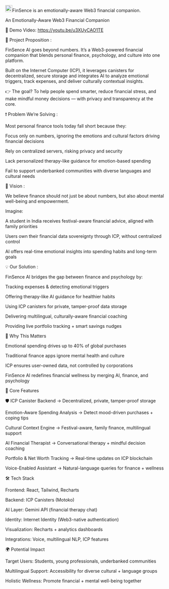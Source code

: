 
<img src="https://github.com/user-attachments/assets/7316ee5d-7a4a-444c-b4f3-9205acc2b4aa" width="22" height="22" />FinSence  is an emotionally-aware Web3 financial companion.

An Emotionally-Aware Web3 Financial Companion

🎥 Demo Video: https://youtu.be/u3XUyCAO1TE

📌 Project Proposition : 

FinSence AI goes beyond numbers. It’s a Web3-powered financial companion that blends personal finance, psychology, and culture into one platform.

Built on the Internet Computer (ICP), it leverages canisters for decentralized, secure storage and integrates AI to analyze emotional triggers, track expenses, and deliver culturally contextual insights.

👉 The goal? To help people spend smarter, reduce financial stress, and make mindful money decisions — with privacy and transparency at the core.

❗ Problem We’re Solving : 

Most personal finance tools today fall short because they:

 Focus only on numbers, ignoring the emotions and cultural factors driving financial decisions

 Rely on centralized servers, risking privacy and security

 Lack personalized therapy-like guidance for emotion-based spending

 Fail to support underbanked communities with diverse languages and cultural needs

🌟 Vision :

We believe finance should not just be about numbers, but also about mental well-being and empowerment.

Imagine:

  A student in India receives festival-aware financial advice, aligned with family priorities

  Users own their financial data sovereignty through ICP, without centralized control

  AI offers real-time emotional insights into spending habits and long-term goals

💡 Our Solution : 

  FinSence AI bridges the gap between finance and psychology by:

  Tracking expenses & detecting emotional triggers

  Offering therapy-like AI guidance for healthier habits

  Using ICP canisters for private, tamper-proof data storage

  Delivering multilingual, culturally-aware financial coaching

  Providing live portfolio tracking + smart savings nudges

🚀 Why This Matters

 Emotional spending drives up to 40% of global purchases

 Traditional finance apps ignore mental health and culture

 ICP ensures user-owned data, not controlled by corporations

 FinSence AI redefines financial wellness by merging AI, finance, and psychology

🔑 Core Features

🛡 ICP Canister Backend → Decentralized, private, tamper-proof storage

 Emotion-Aware Spending Analysis → Detect mood-driven purchases + coping tips

 Cultural Context Engine → Festival-aware, family finance, multilingual support

 AI Financial Therapist → Conversational therapy + mindful decision coaching

 Portfolio & Net Worth Tracking → Real-time updates on ICP blockchain

 Voice-Enabled Assistant → Natural-language queries for finance + wellness

🛠️ Tech Stack

Frontend: React, Tailwind, Recharts

Backend: ICP Canisters (Motoko)

AI Layer: Gemini API (financial therapy chat)

Identity: Internet Identity (Web3-native authentication)

Visualization: Recharts + analytics dashboards

Integrations: Voice, multilingual NLP, ICP features

🌍 Potential Impact

 Target Users: Students, young professionals, underbanked communities

 Multilingual Support: Accessibility for diverse cultural + language groups

 Holistic Wellness: Promote financial + mental well-being together
